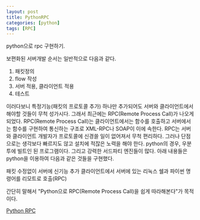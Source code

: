 ```yaml
---
layout: post
title: PythonRPC
categories: [python]
tags: [RPC]
---
```


python으로 rpc 구현하기.

보편화된 서버개발 순서는 일반적으로 다음과 같다. 

  1. 패킷정의
  2. flow 작성
  2. 서버 적용, 클라이언트 적용
  3. 테스트

이러다보니 특정기능(패킷의 프로토콜 추가) 하나만 추가되어도 서버와 클라이언트에서 해야할 것들이 무척 성가시다. 그래서 최근에는 RPC(Remote Process Call)가 나오게 되었다. 
RPC(Remote Process Call)는 클라이언트에서는 함수를 호출하고 서버에서는 함수를 구현하여 통신하는 구조로 XML-RPC나 SOAP이 이에 속한다. RPC는 서버와 클라이언트 개발자가 프로토콜에 신경쓸 일이 없어져서 무척 편리하다. 그러나 단점으로는 생각보다 빠르지도 않고 설치에 적잖은 노력을 해야 한다.
python의 경우, 우분투에 빌트인 된 프로그램이다. 그리고 강력한 서드파티 엔진들이 많다. 아래 내용들은 python을 이용하여 다음과 같은 것들을 구현했다.

패킷 수정없이 서버에 신기능 추가
클라이언트에서 서버에 있는 리눅스 쉘과 파이썬 명령어를 리모트로 호출(RPC)

간단히 말해서 "Python으로 RPC(Remote Process Call)을 쉽게 따라해본다"가 목적이다.

[Python RPC](https://github.com/VintageAppMaker/PythonRPC)
